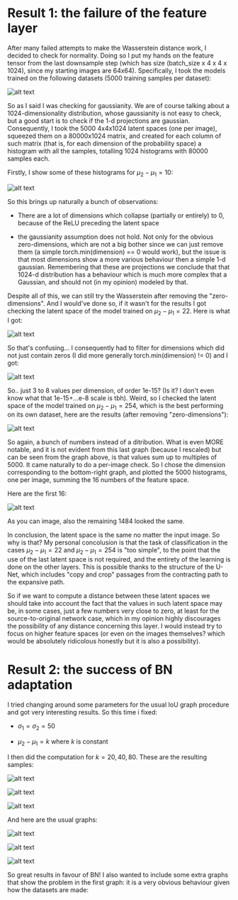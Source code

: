 # Result 1: the failure of the feature layer

After many failed attempts to make the Wasserstein distance work, I decided to check for normality. Doing so I put my hands on the feature tensor from the last downsample step (which has size (batch_size x 4 x 4 x 1024), since my starting images are 64x64). Specifically, I took the models trained on the following datasets (5000 training samples per dataset):

  ![alt text](https://github.com/MarcoFurlan99/2_Results_on_BN_and_Wasserstein_failure/blob/master/feature_space/samples.png?raw=true)

So as I said I was checking for gaussianity. We are of course talking about a 1024-dimensionality distribution, whose gaussianity is not easy to check, but a good start is to check if the 1-d projections are gaussian. Consequently, I took the 5000 4x4x1024 latent spaces (one per image), squeezed them on a 80000x1024 matrix, and created for each column of such matrix (that is, for each dimension of the probability space) a histogram with all the samples, totalling 1024 histograms with 80000 samples each.

Firstly, I show some of these histograms for $\mu_2 - \mu_1 = 10$:

  ![alt text](https://github.com/MarcoFurlan99/2_Results_on_BN_and_Wasserstein_failure/blob/master/feature_space/mu_distance_10.png?raw=true)

So this brings up naturally a bunch of observations:

- There are a lot of dimensions which collapse (partially or entirely) to 0, because of the ReLU preceding the latent space

- the gaussianity assumption does not hold. Not only for the obvious zero-dimensions, which are not a big bother since we can just remove them (a simple torch.min(dimension) == 0 would work), but the issue is that most dimensions show a more various behaviour then a simple 1-d gaussian. Remembering that these are projections we conclude that that 1024-d distribution has a behaviour which is much more complex that a Gaussian, and should not (in my opinion) modeled by that.

Despite all of this, we can still try the Wasserstein after removing the "zero-dimensions". And I would've done so, if it wasn't for the results I got checking the latent space of the model trained on $\mu_2 - \mu_1 = 22$. Here is what I got:


  ![alt text](https://github.com/MarcoFurlan99/2_Results_on_BN_and_Wasserstein_failure/blob/master/feature_space/mu_distance_22.png?raw=true)

So that's confusing... I consequently had to filter for dimensions which did not just contain zeros (I did more generally torch.min(dimension) != 0) and I got:


  ![alt text](https://github.com/MarcoFurlan99/2_Results_on_BN_and_Wasserstein_failure/blob/master/feature_space/mu_distance_22_nonzero.png?raw=true)

So.. just 3 to 8 values per dimension, of order 1e-15? (Is it? I don't even know what that 1e-15+...e-8 scale is tbh). Weird, so I checked the latent space of the model trained on $\mu_2 - \mu_1 = 254$, which is the best performing on its own dataset, here are the results (after removing "zero-dimensions"):

  ![alt text](https://github.com/MarcoFurlan99/2_Results_on_BN_and_Wasserstein_failure/blob/master/feature_space/mu_distance_254_nonzero.png?raw=true)

So again, a bunch of numbers instead of a ditribution. What is even MORE notable, and it is not evident from this last graph (because I rescaled) but can be seen from the graph above, is that values sum up to multiples of 5000. It came naturally to do a per-image check. So I chose the dimension corresponding to the bottom-right graph, and plotted the 5000 histograms, one per image, summing the 16 numbers of the feature space.

Here are the first 16:

  ![alt text](https://github.com/MarcoFurlan99/2_Results_on_BN_and_Wasserstein_failure/blob/master/feature_space/mu_distance_254_per_image.png?raw=true)

As you can image, also the remaining 1484 looked the same.

In conclusion, the latent space is the same no matter the input image. So why is that? My personal concolusion is that the task of classification in the cases $\mu_2 - \mu_1 = 22$ and $\mu_2 - \mu_1 = 254$ is "too simple", to the point that the use of the last latent space is not required, and the entirety of the learning is done on the other layers. This is possible thanks to the structure of the U-Net, which includes "copy and crop" passages from the contracting path to the expansive path.

So if we want to compute a distance between these latent spaces we should take into account the fact that the values in such latent space may be, in some cases, just a few numbers very close to zero, at least for the source-to-original network case, which in my opinion highly discourages the possibility of any distance concerning this layer. I would instead try to focus on higher feature spaces (or even on the images themselves? which would be absolutely ridicolous honestly but it is also a possibility).

# Result 2: the success of BN adaptation

I tried changing around some parameters for the usual IoU graph procedure and got very interesting results. So this time i fixed:

- $\sigma_1 = \sigma_2 = 50$

- $\mu_2 - \mu_1 = k$ where $k$ is constant

I then did the computation for $k = 20, 40, 80$. These are the resulting samples:

  ![alt text](https://github.com/MarcoFurlan99/2_Results_on_BN_and_Wasserstein_failure/blob/master/BN_results/samples_3.png?raw=true)


  ![alt text](https://github.com/MarcoFurlan99/2_Results_on_BN_and_Wasserstein_failure/blob/master/BN_results/samples_4.png?raw=true)


  ![alt text](https://github.com/MarcoFurlan99/2_Results_on_BN_and_Wasserstein_failure/blob/master/BN_results/samples_5.png?raw=true)

And here are the usual graphs:

  ![alt text](https://github.com/MarcoFurlan99/2_Results_on_BN_and_Wasserstein_failure/blob/master/BN_results/graph_the_3_musketeers_3.png?raw=true)


  ![alt text](https://github.com/MarcoFurlan99/2_Results_on_BN_and_Wasserstein_failure/blob/master/BN_results/graph_the_3_musketeers_4.png?raw=true)


  ![alt text](https://github.com/MarcoFurlan99/2_Results_on_BN_and_Wasserstein_failure/blob/master/BN_results/graph_the_3_musketeers_5.png?raw=true=400x540)

So great results in favour of BN! I also wanted to include some extra graphs that show the problem in the first graph: it is a very obvious behaviour given how the datasets are made:

